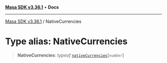 [**Masa SDK v3.36.1**](../README.md) • **Docs**

***

[Masa SDK v3.36.1](../globals.md) / NativeCurrencies

# Type alias: NativeCurrencies

> **NativeCurrencies**: *typeof* [`nativeCurrencies`](../variables/nativeCurrencies.md)\[`number`\]
